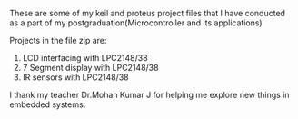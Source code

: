 These are some of my keil and proteus project files that I have conducted as a part of my postgraduation(Microcontroller and its applications)

Projects in the file zip are:
1. LCD interfacing with LPC2148/38
2. 7 Segment display with LPC2148/38
3. IR sensors with LPC2148/38

I thank my teacher Dr.Mohan Kumar J for helping me explore new things in embedded systems.
